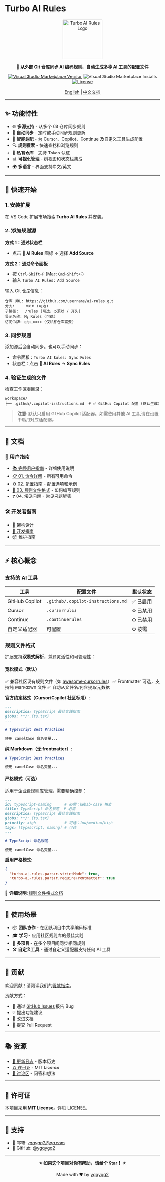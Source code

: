 # Turbo AI Rules

<div align="center">

<img src="./resources/images/logo.png" alt="Turbo AI Rules Logo" width="128" height="128" />

🚀 **从外部 Git 仓库同步 AI 编码规则，自动生成多种 AI 工具的配置文件**

[![Visual Studio Marketplace Version](https://img.shields.io/visual-studio-marketplace/v/ygqygq2.turbo-ai-rules.svg?color=07c160&label=turbo-ai-rules&logo=visual-studio-code)](https://marketplace.visualstudio.com/items?itemName=ygqygq2.turbo-ai-rules)
![Visual Studio Marketplace Installs](https://img.shields.io/visual-studio-marketplace/i/ygqygq2.turbo-ai-rules)
[![License](https://img.shields.io/badge/license-MIT-green.svg)](./LICENSE)

[English](./README.md) | [中文文档](./README.zh.md)

</div>

---

## ✨ 功能特性

- 🌐 **多源支持** - 从多个 Git 仓库同步规则
- 🔄 **自动同步** - 定时或手动同步规则更新
- 🎯 **智能适配** - 为 Cursor、Copilot、Continue 及自定义工具生成配置
- 🔍 **规则搜索** - 快速查找和浏览规则
- 🔐 **私有仓库** - 支持 Token 认证
- 📊 **可视化管理** - 树视图和状态栏集成
- 🌍 **多语言** - 界面支持中文/英文

---

## 🚀 快速开始

### 1. 安装扩展

在 VS Code 扩展市场搜索 **Turbo AI Rules** 并安装。

### 2. 添加规则源

**方式 1：通过状态栏**

- 点击 **🤖 AI Rules** 图标 → 选择 **Add Source**

**方式 2：通过命令面板**

- 按 `Ctrl+Shift+P` (Mac: `Cmd+Shift+P`)
- 输入 `Turbo AI Rules: Add Source`

输入 Git 仓库信息：

```
仓库 URL: https://github.com/username/ai-rules.git
分支:     main (可选)
子路径:   /rules (可选，必须以 / 开头)
显示名称: My Rules (可选)
访问令牌: ghp_xxxx (仅私有仓库需要)
```

### 3. 同步规则

添加源后会自动同步。也可以手动同步：

- 命令面板：`Turbo AI Rules: Sync Rules`
- 状态栏：点击 **🤖 AI Rules** → **Sync Rules**

### 4. 验证生成的文件

检查工作区根目录：

```
workspace/
├── .github/.copilot-instructions.md  # ✅ GitHub Copilot 配置 (默认生成)
```

> **注意**: 默认只启用 GitHub Copilot 适配器。如需使用其他 AI 工具,请在设置中启用对应适配器。

---

## 📖 文档

### 📘 用户指南

- [📚 完整用户指南](./docs/user-guide/README.zh.md) - 详细使用说明
- [📋 01. 命令详解](./docs/user-guide/01-commands.zh.md) - 所有可用命令
- [⚙️ 02. 配置指南](./docs/user-guide/02-configuration.zh.md) - 配置选项和示例
- [📝 03. 规则文件格式](./docs/user-guide/03-rule-format.zh.md) - 如何编写规则
- [❓ 04. 常见问题](./docs/user-guide/04-faq.zh.md) - 常见问题解答

### 🛠️ 开发者指南

- [📐 架构设计](./docs/development/01-design.md)
- [🔧 开发指南](./docs/development/02-development.md)
- [📦 维护指南](./docs/development/03-maintaining.md)

---

## ⚡ 核心概念

### 支持的 AI 工具

| 工具           | 配置文件                           | 默认状态  |
| -------------- | ---------------------------------- | --------- |
| GitHub Copilot | `.github/.copilot-instructions.md` | ✅ 已启用 |
| Cursor         | `.cursorrules`                     | ⚙️ 已禁用 |
| Continue       | `.continuerules`                   | ⚙️ 已禁用 |
| 自定义适配器   | 可配置                             | ⚙️ 按需   |

### 规则文件格式

扩展支持**双模式解析**，兼顾灵活性和可管理性：

#### **宽松模式（默认）**

✅ 兼容社区现有规则文件（如 [awesome-cursorrules](https://github.com/PatrickJS/awesome-cursorrules)）
✅ Frontmatter 可选，支持纯 Markdown 文件
✅ 自动从文件名/内容提取元数据

**官方约定格式（Cursor/Copilot 社区标准）**:

```markdown
---
description: TypeScript 最佳实践指南
globs: **/*.{ts,tsx}
---

# TypeScript Best Practices

使用 camelCase 命名变量...
```

**纯 Markdown（无 frontmatter）**:

```markdown
# TypeScript Best Practices

使用 camelCase 命名变量...
```

#### **严格模式（可选）**

适用于企业级规则库管理，需要精确控制：

```markdown
---
id: typescript-naming      # 必需：kebab-case 格式
title: TypeScript 命名规范  # 必需
description: TypeScript 最佳实践指南
globs: **/*.{ts,tsx}
priority: high             # 可选：low/medium/high
tags: [typescript, naming] # 可选
---

# TypeScript 命名规范

使用 camelCase 命名变量...
```

**启用严格模式**:

```json
{
  "turbo-ai-rules.parser.strictMode": true,
  "turbo-ai-rules.parser.requireFrontmatter": true
}
```

📖 **详细说明**: [规则文件格式文档](./docs/RULE_FORMAT.md)

---

## 🎯 使用场景

- 📦 **团队协作** - 在团队项目中共享编码标准
- 🎓 **学习** - 应用社区规则库的最佳实践
- 🔄 **多项目** - 在多个项目间同步相同规则
- 🛠️ **自定义工具** - 通过自定义适配器支持任何 AI 工具

---

## 🤝 贡献

欢迎贡献！请阅读我们的[贡献指南](./CONTRIBUTING.md)。

贡献方式：

- 🐛 通过 [GitHub Issues](https://github.com/ygqygq2/turbo-ai-rules/issues) 报告 Bug
- 💡 提出功能建议
- 📝 改进文档
- 🔧 提交 Pull Request

---

## 📚 资源

- [📖 更新日志](./CHANGELOG.md) - 版本历史
- [⚖️ 许可证](./LICENSE) - MIT License
- [💬 讨论区](https://github.com/ygqygq2/turbo-ai-rules/discussions) - 问答和想法

---

## 📄 许可证

本项目采用 **MIT License**。详见 [LICENSE](./LICENSE)。

---

## 💬 支持

- 📧 邮箱: ygqygq2@qq.com
- 🐙 GitHub: [@ygqygq2](https://github.com/ygqygq2)

---

<div align="center">

**⭐ 如果这个项目对你有帮助，请给个 Star！ ⭐**

Made with ❤️ by [ygqygq2](https://github.com/ygqygq2)

</div>

